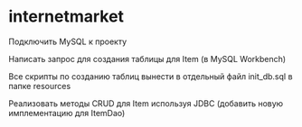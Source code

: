 # internetmarket
   
 Подключить MySQL к проекту
 
 Написать запрос для создания таблицы для Item (в MySQL Workbench)
 
 Все скрипты по созданию таблиц вынести в отдельный файл init_db.sql в папке resources
 
 Реализовать методы CRUD для Item используя JDBC (добавить новую имплементацию для ItemDao)


